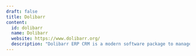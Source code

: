```yaml
---
draft: false
title: Dolibarr
content:
  id: dolibarr
  name: Dolibarr
  website: https://www.dolibarr.org/
  description: "Dolibarr ERP CRM is a modern software package to manage your company or foundation's activity"
---
```

